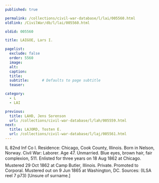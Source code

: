 ```yaml
---
published: true

permalink: /collections/civil-war-database/l/lai/005560.html
oldlink: /CivilWar/db/l/lai/005560.html

oldid: 005560

title: LAIGOE, Lars I.

pagelist:
  exclude: false
  order: 5560
  image: 
  alt:
  caption:
  title:
  subtitle:      # Defaults to page subtitle
  teaser:

category: 
  - L 
  - LAI

previous:
  title: LAHD, Jens Sorenson
  url: /collections/civil-war-database/l/lah/005559.html  
next:
  title: LAJORD, Tosten E.
  url: /collections/civil-war-database/l/laj/005561.html   
---
```

IL 82nd Inf Co I. Residence: Chicago, Cook County, Illinois. Born in Nelson, Norway. Civil War: Laborer. Age 47. Unmarried. Blue eyes, brown hair, fair complexion, 5&#146;11&#148;. Enlisted for three years on 18 Aug 1862 at Chicago. Mustered 29 Oct 1862 at Camp Butler, Illinois. Private. Promoted to Corporal. Mustered out on 9 Jun 1865 at Washington, DC. Sources: (ILSA reel 7 p73) [Unsure of surname.]